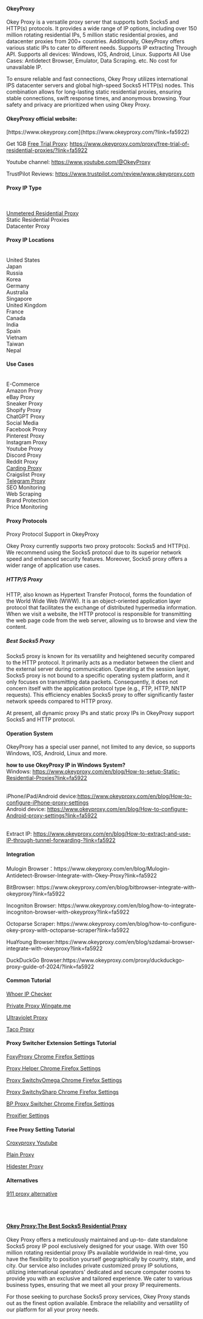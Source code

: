 <h4>OkeyProxy</h4>
Okey Proxy is a versatile proxy server that supports both Socks5 and HTTP(s) protocols. It provides a wide range of IP options, including over 150 million rotating residential IPs, 5 million static residential proxies, and datacenter proxies from 200+ countries. Additionally, OkeyProxy offers various static IPs to cater to different needs. Supports IP extracting Through API. Supports all devices: Windows, IOS, Android, Linux. Supports All Use Cases: Antidetect Browser, Emulator, Data Scraping. etc. No cost for unavailable IP.

To ensure reliable and fast connections, Okey Proxy utilizes international IPS datacenter servers and global high-speed Socks5 HTTP(s) nodes. This combination allows for long-lasting static residential proxies, ensuring stable connections, swift response times, and anonymous browsing. Your safety and privacy are prioritized when using Okey Proxy.

<h4>OkeyProxy official website:</h4> [https://www.okeyproxy.com](https://www.okeyproxy.com/?link=fa5922)

Get 1GB <a href="https://www.okeyproxy.com/proxy/">Free Trial Proxy</a>: 
https://www.okeyproxy.com/proxy/free-trial-of-residential-proxies/?link=fa5922

Youtube channel: https://www.youtube.com/@OkeyProxy

TrustPilot Reviews: https://www.trustpilot.com/review/www.okeyproxy.com

<h4>Proxy IP Type</h4><br/>

<a href="https://www.okeyproxy.com/en/residential-proxies?link=fa5922">Unmetered Residential Proxy</a><br/>
Static Residential Proxies<br/>
Datacenter Proxy<br/>

<h4>Proxy IP Locations</h4>
<br/>United States<br/>
Japan<br/>
Russia<br/>
Korea<br/>
Germany<br/>
Australia<br/>
Singapore<br/>
United Kingdom<br/>
France<br/>
Canada<br/>
India<br/>
Spain<br/>
Vietnam<br/>
Taiwan<br/>
Nepal<br/>

<h4>Use Cases</h4>
<br/>E-Commerce<br/>
Amazon Proxy<br/>
eBay Proxy<br/>
Sneaker Proxy<br/>
Shopify Proxy<br/>
ChatGPT Proxy<br/>
Social Media<br/>
Facebook Proxy<br/>
Pinterest Proxy<br/>
Instagram Proxy<br/>
Youtube Proxy<br/>
Discord Proxy<br/>
Reddit Proxy<br/>
<a href="https://www.okeyproxy.com/en/blog/Best-SOCKS5-Proxies-for-Carding-Enhancing-Security-and-Anonymity?link=fa5922" title="Best Proxy For Carding">Carding Proxy</a><br/>
Craigslist Proxy<br/>
<a href="https://www.okeyproxy.com/cn/blog/How-To-Set-Up-A-Telegram-Proxy?link=fa5922" title="telegram proxy">Telegram Proxy</a><br/>
SEO Monitoring<br/>
Web Scraping<br/>
Brand Protection<br/>
Price Monitoring<br/>

<h4>Proxy Protocols</h4>

Proxy Protocol Support in OkeyProxy

Okey Proxy currently supports two proxy protocols: Socks5 and HTTP(s). We recommend using the Socks5 protocol due to its superior network speed and enhanced security features. Moreover, Socks5 proxy offers a wider range of application use cases.

<h5>HTTP/S Proxy</h5>

HTTP, also known as Hypertext Transfer Protocol, forms the foundation of the World Wide Web (WWW). It is an object-oriented application layer protocol that facilitates the exchange of distributed hypermedia information. When we visit a website, the HTTP protocol is responsible for transmitting the web page code from the web server, allowing us to browse and view the content.

<h5>Best Socks5 Proxy</h5>

Socks5 proxy is known for its versatility and heightened security compared to the HTTP protocol. It primarily acts as a mediator between the client and the external server during communication. Operating at the session layer, Socks5 proxy is not bound to a specific operating system platform, and it only focuses on transmitting data packets. Consequently, it does not concern itself with the application protocol type (e.g., FTP, HTTP, NNTP requests). This efficiency enables Socks5 proxy to offer significantly faster network speeds compared to HTTP proxy.

At present, all dynamic proxy IPs and static proxy IPs in OkeyProxy support Socks5 and HTTP protocol.

<h4>Operation System</h4>
OkeyProxy has a special user pannel, not limited to any device, so supports Windows, IOS, Android, Linux and more.

<strong>how to use OkeyProxy IP in Windows System?</strong>
<br/>Windows: https://www.okeyproxy.com/en/blog/How-to-setup-Static-Residential-Proxies?link=fa5922

<br/>iPhone/iPad/Android device:https://www.okeyproxy.com/en/blog/How-to-configure-iPhone-proxy-settings
<br/>Android device: https://www.okeyproxy.com/en/blog/How-to-configure-Android-proxy-settings?link=fa5922

<br/>Extract IP: https://www.okeyproxy.com/en/blog/How-to-extract-and-use-IP-through-tunnel-forwarding-?link=fa5922


<h4>Integration</h4>
<p>Mulogin Browser：https://www.okeyproxy.com/en/blog/Mulogin-Antidetect-Browser-Integrate-with-Okey-Proxy?link=fa5922</p>
<p>BitBrowser: https://www.okeyproxy.com/en/blog/bitbrowser-integrate-with-okeyproxy?link=fa5922</p>
<p>Incogniton Browser: https://www.okeyproxy.com/en/blog/how-to-integrate-incogniton-browser-with-okeyproxy?link=fa5922</p>
<p>Octoparse Scraper: https://www.okeyproxy.com/en/blog/how-to-configure-okey-proxy-with-octoparse-scraper?link=fa5922</p>
<p>HuaYoung Browser:https://www.okeyproxy.com/en/blog/szdamai-browser-integrate-with-okeyproxy?link=fa5922</p>
<p>DuckDuckGo Browser:https://www.okeyproxy.com/proxy/duckduckgo-proxy-guide-of-2024/?link=fa5922</p>

<h4>Common Tutorial</h4>
<p><a href="https://www.okeyproxy.com/proxy/using-whoer-ip-checker-in-2023/?link=fa5922" title="Whoer IP Checker">Whoer IP Checker</a></p>
<p><a href="https://www.okeyproxy.com/proxy/how-to-set-up-socks5-proxy-list-wingate-me-in-2023/?link=fa5922" title="Private Proxy Wingate.me">Private Proxy Wingate.me</a></p>
<p><a href="https://www.okeyproxy.com/proxy/overview-of-ultraviolet-proxy-features-sites-and-settings/?link=fa5922" title="Ultraviolet Proxy">Ultraviolet Proxy</a></p>
<p><a href="https://www.okeyproxy.com/proxy/how-to-use-taco-proxy-in-2024/?link=fa5922" title="Taco Proxy">Taco Proxy</a></p>

<h4>Proxy Switcher Extension Settings Tutorial</h4>
<p><a href="https://www.okeyproxy.com/proxy/how-to-use-foxyproxy-for-chrome-and-firefox/?link=fa5922" title="FoxyProxy Chrome">FoxyProxy Chrome Firefox Settings</a></p>
<p><a href="https://www.okeyproxy.com/proxy/setup-proxy-helper-in-chrome-browser/?link=fa5922" title="Proxy Helper Chrome Firefox Settings">Proxy Helper Chrome Firefox Settings</a></p>
<p><a href="https://www.okeyproxy.com/proxy/tutorial-of-proxy-switchyomega-chrome-settings/?link=fa5922" title="Proxy SwitchyOmega">Proxy SwitchyOmega Chrome Firefox Settings</a></p>
<p><a href="https://www.okeyproxy.com/proxy/how-to-setup-proxy-switchysharp-chrome-extension/?link=fa5922" title="Proxy SwitchySharp">Proxy SwitchySharp Chrome Firefox Settings</a></p>
<p><a href="https://www.okeyproxy.com/proxy/how-to-use-bp-proxy-switcher-chrome-extension/?link=fa5922" title="BP Proxy Switcher">BP Proxy Switcher Chrome Firefox Settings</a></p>
<p><a href="https://www.okeyproxy.com/proxy/how-to-use-proxifier-with-okey-proxy-in-2024/?link=fa5922" title="Proxifier">Proxifier Settings</a></p>


<h4>Free Proxy Setting Tutorial</h4>
<p><a href="https://www.okeyproxy.com/proxy/croxy-proxy-for-youtube-unblocked?link=fa5922/" title="Croxyproxy Youtube">Croxyproxy Youtube</a></p>
<p><a href="https://www.okeyproxy.com/proxy/plain-proxies-free-web-proxy/?link=fa5922" title="Plain Proxy">Plain Proxy</a></p>
<p><a href="https://www.okeyproxy.com/proxy/how-to-use-free-hidester-proxy/?link=fa5922" title="Hidester Proxy">Hidester Proxy</a></p>

<h4>Alternatives</h4>
<p><a href="https://www.okeyproxy.com/proxy/the-best-911-proxy-alternative-in-2024/?link=fa5922" title="911 proxy alternative">911 proxy alternative</a></p>



<br/>
<br/>
<p></p>
<p></p>
<p></p>
<p></p>
<h4><a href="https://www.okeyproxy.com/?link=fa5922">Okey Proxy:The Best Socks5 Residential Proxy</a></h4>

Okey Proxy offers a meticulously maintained and up-to-
date standalone Socks5 proxy IP pool exclusively designed for your usage. With over 150 million rotating residential proxy IPs available worldwide in real-time, you have the flexibility to position yourself geographically by country, state, and city. Our service also includes private customized proxy IP solutions, utilizing international operators' dedicated and secure computer rooms to provide you with an exclusive and tailored experience. We cater to various business types, ensuring that we meet all your proxy IP requirements.

For those seeking to purchase Socks5 proxy services, Okey Proxy stands out as the finest option available. Embrace the reliability and versatility of our platform for all your proxy needs.
